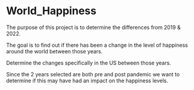 # World_Happiness
The purpose of this project is to determine the differences from 2019 & 2022.

The goal is to find out if there has been a change in the level of happiness around the world between those years.

Determine the changes specifically in the US between those years.

Since the 2 years selected are both pre and post pandemic we want to determine if this may have had an impact on the happiness levels.